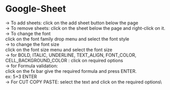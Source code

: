 # Google-Sheet

-> To add sheets: click on the add sheet button below the page\
-> To remove sheets: click on the sheet below the page and right-click on it.\
-> To change the font\
    click on the font family drop menu and select the font style\
-> to change the font size\
    click on the font size menu and select the font size\
-> for BOLD, ITALIC, UNDERLINE, TEXT_ALIGN, FONT_COLOR, CELL_BACKGROUND_COLOR : click on required options\
-> for Formula validation:\
    click on the fx bar give the required formula and press ENTER. \
    ex: 5+3 ENTER\
-> For CUT COPY PASTE: select the text and click on the required options\
